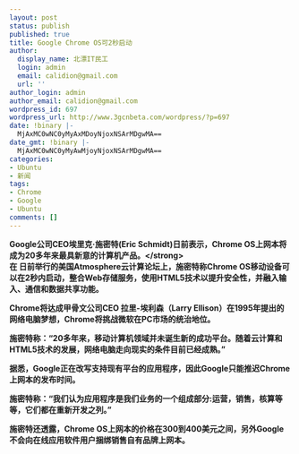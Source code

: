 ```yaml
---
layout: post
status: publish
published: true
title: Google Chrome OS可2秒启动
author:
  display_name: 北漂IT民工
  login: admin
  email: calidion@gmail.com
  url: ''
author_login: admin
author_email: calidion@gmail.com
wordpress_id: 697
wordpress_url: http://www.3gcnbeta.com/wordpress/?p=697
date: !binary |-
  MjAxMC0wNC0yMyAxMDoyNjoxNSArMDgwMA==
date_gmt: !binary |-
  MjAxMC0wNC0yMyAwMjoyNjoxNSArMDgwMA==
categories:
- Ubuntu
- 新闻
tags:
- Chrome
- Google
- Ubuntu
comments: []
---
```

<p><strong>Google公司CEO埃里克&middot;施密特(Eric Schmidt)日前表示，Chrome OS上网本将成为20多年来最具新意的计算机产品。<&#47;strong><br />
在 日前举行的美国Atmosphere云计算论坛上，施密特称Chrome OS移动设备可以在2秒内启动，整合Web存储服务，使用HTML5技术以提升安全性，并融入输入、通信和数据共享功能。</p>
<p>Chrome将达成甲骨文公司CEO 拉里-埃利森（Larry Ellison）在1995年提出的网络电脑梦想，Chrome将挑战微软在PC市场的统治地位。</p>
<p>施密特称：&ldquo;20多年来，移动计算机领域并未诞生新的成功平台。随着云计算和HTML5技术的发展，网络电脑走向现实的条件目前已经成熟。&rdquo;</p>
<p>据悉，Google正在改写支持现有平台的应用程序，因此Google只能推迟Chrome上网本的发布时间。</p>
<p>施密特称：&ldquo;我们认为应用程序是我们业务的一个组成部分:运营，销售，核算等等，它们都在重新开发之列。&rdquo;</p>
<p>施密特还透露，Chrome OS上网本的价格在300到400美元之间，另外Google不会向在线应用软件用户捆绑销售自有品牌上网本。</p>
